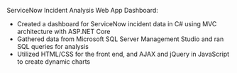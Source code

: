 ServiceNow Incident Analysis Web App Dashboard:
- Created a dashboard for ServiceNow incident data in C# using MVC architecture with ASP.NET Core
- Gathered data from Microsoft SQL Server Management Studio and ran SQL queries for analysis
- Utilized HTML/CSS for the front end, and AJAX and jQuery in JavaScript to create dynamic charts
